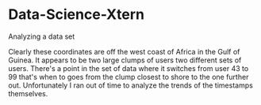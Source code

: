 # Data-Science-Xtern
Analyzing a data set

Clearly these coordinates are off the west coast of Africa in the Gulf of Guinea. 
It appears to be two large clumps of users two different sets of users. 
There's a point in the set of data where it switches from user 43 to 99 that's when to goes from the clump closest to shore to the
one further out. Unfortunately I ran out of time to analyze the trends of the timestamps themselves. 
